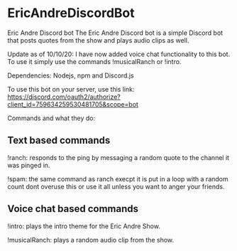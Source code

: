 # EricAndreDiscordBot
Eric Andre Discord bot
The Eric Andre Discord bot is a simple Discord bot that posts quotes from the show and plays audio clips as well.

Update as of 10/10/20:
I have now added voice chat functionality to this bot. To use it simply use the commands 
!musicalRanch or !intro.

Dependencies: Nodejs, npm and Discord.js

To use this bot on your server, use this link: 
https://discord.com/oauth2/authorize?client_id=759634259530481705&scope=bot

Commands and what they do:

Text based commands
-----------------------
!ranch: 
responds to the ping by messaging a random quote to the channel it was pinged in.

!spam:
the same command as ranch execpt it is put in a loop with a random count
dont overuse this or use it all unless you want to anger your friends.

Voice chat based commands
-------------------------
!intro:
plays the intro theme for the Eric Andre Show.

!musicalRanch:
plays a random audio clip from the show.

